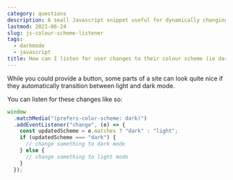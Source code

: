 ```yaml
---
category: questions
description: A small Javascript snippet useful for dynamically changing colour schemes
lastmod: 2021-06-24
slug: js-colour-scheme-listener
tags:
  - darkmode
  - javascript
title: How can I listen for user changes to their colour scheme (ie dark mode)?
---
```

While you could provide a button, some parts of a site can look quite nice if they automatically transition between light and dark mode.

You can listen for these changes like so:

```javascript
window
  .matchMedia("(prefers-color-scheme: dark)")
  .addEventListener("change", (e) => {
    const updatedScheme = e.matches ? "dark" : "light";
    if (updatedScheme === "dark") {
      // change something to dark mode
    } else {
      // change something to light mode
    }
  });
```

